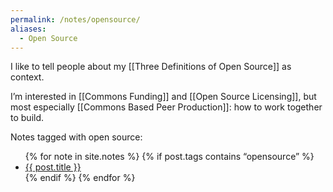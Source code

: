 ```yaml
---
permalink: /notes/opensource/
aliases:
  - Open Source
---
```


I like to tell people about my [[Three Definitions of Open Source]] as context. 

I’m interested in [[Commons Funding]] and [[Open Source Licensing]], but most especially [[Commons Based Peer Production]]: how to work together to build.

Notes tagged with open source:

<ul>
{% for note in site.notes %}
{% if post.tags contains “opensource” %}
<li><a href="{{ post.url }}" class="internal-note">{{ post.title }}</a></li>
{% endif %}
{% endfor %}
</ul>
